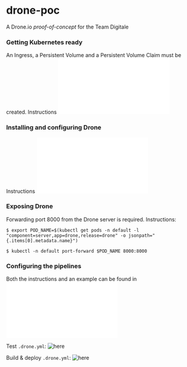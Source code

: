 # drone-poc

A Drone.io *proof-of-concept* for the Team Digitale


### Getting Kubernetes ready
An Ingress, a Persistent Volume and a Persistent Volume Claim must be created.
Instructions ![here](kubernetes/README.md)


### Installing and configuring Drone
Instructions ![here](drone-install/README.md)


### Exposing Drone
Forwarding port 8000 from the Drone server is required.
Instructions:

```
$ export POD_NAME=$(kubectl get pods -n default -l "component=server,app=drone,release=drone" -o jsonpath="{.items[0].metadata.name}")

$ kubectl -n default port-forward $POD_NAME 8000:8000
```

### Configuring the pipelines
Both the instructions and an example can be found in ![drone-pipeline](drone-pipeline/README.md)

Test `.drone.yml`: ![here](drone-pipeline/test/.drone.yml)

Build & deploy `.drone.yml`: ![here](drone-pipeline/build/.drone.yml)

